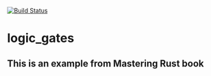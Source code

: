 [![Build Status](https://travis-ci.org/castaglio/logic_gates.svg?branch=master)](https://travis-ci.org/castaglio/logic_gates)

# logic_gates

## This is an example from Mastering Rust book


